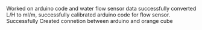 Worked on arduino code and water flow sensor data successfully converted L/H to ml/m, successfully calibrated arduino code for flow sensor.
Successfully Created connetion between arduino and orange cube
